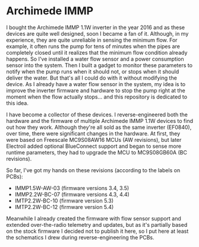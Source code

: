 # Archimede IMMP
I bought the Archimede IMMP 1.1W inverter in the year 2016 and as these devices are quite well designed, soon I became a fan of it. Although, in my experience, they are quite unreliable in sensing the minimum flow. For example, it often runs the pump for tens of minutes when the pipes are completely closed until it realizes that the minimum flow condition already happens. So I've installed a water flow sensor and a power consumption sensor into the system. Then I built a gadget to monitor these parameters to notify when the pump runs when it should not, or stops when it should deliver the water. But that's all I could do with it without modifying the device. As I already have a water flow sensor in the system, my idea is to improve the inverter firmware and hardware to stop the pump right at the moment when the flow actually stops... and this repository is dedicated to this idea.

I have become a collector of these devices. I reverse-engineered both the hardware and the firmware of multiple Archimede IMMP 1.1W devices to find out how they work. Although they're all sold as the same inverter (EF0840), over time, there were significant changes in the hardware. At first, they were based on Freescale MC9S08AW16 MCUs (AW revisions), but later Electroil added optional BlueConnect support and began to sense more runtime parameters, they had to upgrade the MCU to MC9S08GB60A (BC revisions).

So far, I've got my hands on these revisions (according to the labels on PCBs):
* IMMP1.5W-AW-03 (firmware versions 3.4, 3.5)
* IMMP2.2W-BC-07 (firmware versions 4.3, 4.4)
* IMTP2.2W-BC-10 (firmware version 5.3)
* IMTP2.2W-BC-12 (firmware version 5.4)

Meanwhile I already created the firmware with flow sensor support and extended over-the-radio telemetry and updates, but as it's partially based on the stock firmware I decided not to publish it here, so I put here at least the schematics I drew during reverse-engineering the PCBs.
